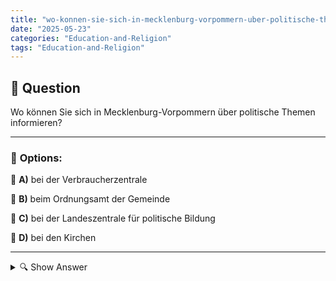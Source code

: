 ```yaml
---
title: "wo-konnen-sie-sich-in-mecklenburg-vorpommern-uber-politische-themen-informieren"
date: "2025-05-23"
categories: "Education-and-Religion"
tags: "Education-and-Religion"
---
```


## 📌 **Question**

Wo können Sie sich in Mecklenburg-Vorpommern über politische Themen informieren?



---

### 📝 **Options:**

🔘 **A)** bei der Verbraucherzentrale

🔘 **B)** beim Ordnungsamt der Gemeinde

🔘 **C)** bei der Landeszentrale für politische Bildung

🔘 **D)** bei den Kirchen

---

<details>
  <summary>🔍 Show Answer</summary>

  <p>
💡  <b>Correct Answer:</b>  c
  </p>
  <p>
    📖<b>Explanation:</b>
    In Mecklenburg-Vorpommern gibt es verschiedene Möglichkeiten, sich über politische Themen zu informieren. Die Landeszentrale für politische Bildung bietet umfassende Informationen und Bildungsangebote zu politischen Entwicklungen auf regionaler und nationaler Ebene. Verbraucherzentrale und Kirchen bieten ebenfalls beratende Dienste, jedoch nicht primär bezogen auf politische Bildung. Das Ordnungsamt der Gemeinde kümmert sich hauptsächlich um lokale Verwaltungsaufgaben und Ordnungsfragen. Wenn Sie sich gezielt und fundiert über politische Inhalte und Partizipationsmöglichkeiten informieren möchten, ist die Landeszentrale für politische Bildung die geeignete Anlaufstelle.
  </p>
</details>
